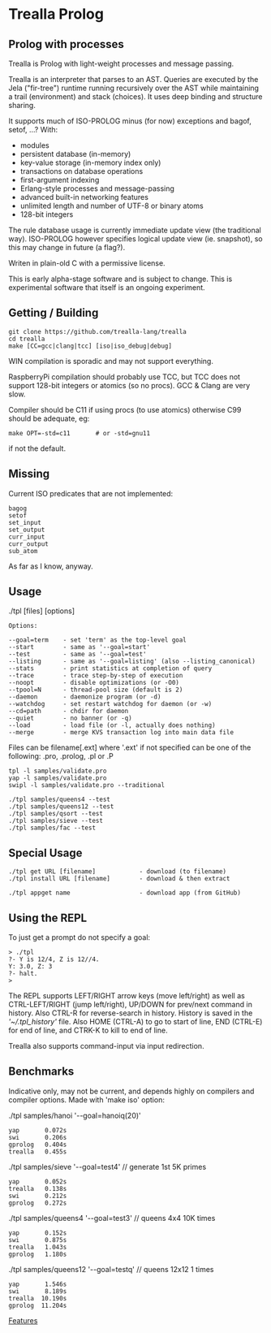 Trealla Prolog
==============

Prolog with processes
---------------------

Trealla is Prolog with light-weight processes and message passing.

Trealla is an interpreter that parses to an AST. Queries are executed
by the Jela ("fir-tree") runtime running recursively over the AST while
maintaining a trail (environment) and stack (choices). It uses deep
binding and structure sharing.

It supports much of ISO-PROLOG minus (for now) exceptions and bagof,
setof, ...? With:

 - modules
 - persistent database (in-memory)
 - key-value storage (in-memory index only)
 - transactions on database operations
 - first-argument indexing
 - Erlang-style processes and message-passing
 - advanced built-in networking features
 - unlimited length and number of UTF-8 or binary atoms
 - 128-bit integers

The rule database usage is currently immediate update view (the
traditional way). ISO-PROLOG however specifies logical update view
(ie. snapshot), so this may change in future (a flag?).

Writen in plain-old C with a permissive license.

This is early alpha-stage software and is subject to change. This is
experimental software that itself is an ongoing experiment.

Getting / Building
------------------

	git clone https://github.com/trealla-lang/trealla
	cd trealla
	make [CC=gcc|clang|tcc] [iso|iso_debug|debug]

WIN compilation is sporadic and may not support everything.

RaspberryPi compilation should probably use TCC, but TCC does not
support 128-bit integers or atomics (so no procs). GCC & Clang are
very slow.

Compiler should be C11 if using procs (to use atomics) otherwise
C99 should be adequate, eg:

	make OPT=-std=c11       # or -std=gnu11

if not the default.

Missing
-------

Current ISO predicates that are not implemented:

	bagog
	setof
	set_input
	set_output
	curr_input
	curr_output
	sub_atom

As far as I know, anyway.

Usage
-----

  ./tpl [files] [options]

	Options:

	--goal=term    - set 'term' as the top-level goal
	--start        - same as '--goal=start'
	--test         - same as '--goal=test'
	--listing      - same as '--goal=listing' (also --listing_canonical)
	--stats        - print statistics at completion of query
	--trace        - trace step-by-step of execution
	--noopt        - disable optimizations (or -O0)
	--tpool=N      - thread-pool size (default is 2)
	--daemon       - daemonize program (or -d)
	--watchdog     - set restart watchdog for daemon (or -w)
	--cd=path      - chdir for daemon
	--quiet        - no banner (or -q)
	--load         - load file (or -l, actually does nothing)
	--merge        - merge KVS transaction log into main data file

Files can be filename[.ext] where '.ext' if not specified can be one
of the following: .pro, .prolog, .pl or .P

	tpl -l samples/validate.pro
	yap -l samples/validate.pro
	swipl -l samples/validate.pro --traditional

	./tpl samples/queens4 --test
	./tpl samples/queens12 --test
	./tpl samples/qsort --test
	./tpl samples/sieve --test
	./tpl samples/fac --test

Special Usage
-------------

	./tpl get URL [filename]       	    - download (to filename)
	./tpl install URL [filename]   	    - download & then extract

	./tpl appget name                   - download app (from GitHub)

Using the REPL
--------------

To just get a prompt do not specify a goal:

	> ./tpl
	?- Y is 12/4, Z is 12//4.
	Y: 3.0, Z: 3
	?- halt.
	>

The REPL supports LEFT/RIGHT arrow keys (move left/right) as well as
CTRL-LEFT/RIGHT (jump left/right), UP/DOWN for prev/next command in
history. Also CTRL-R for reverse-search in history. History is saved
in the *'~/.tpl_history'* file. Also HOME (CTRL-A) to go to start of
line, END (CTRL-E) for end of line, and CTRK-K to kill to end of line.

Trealla also supports command-input via input redirection.

Benchmarks
----------

Indicative only, may not be current, and depends highly on compilers
and compiler options. Made with 'make iso' option:

  ./tpl samples/hanoi '--goal=hanoiq(20)'

	yap       0.072s
	swi       0.206s
	gprolog   0.404s
	trealla   0.455s

  ./tpl samples/sieve '--goal=test4'  // generate 1st 5K primes

	yap       0.052s
	trealla   0.138s
	swi       0.212s
	gprolog   0.272s

  ./tpl samples/queens4 '--goal=test3'  // queens 4x4 10K times

	yap       0.152s
	swi       0.875s
	trealla   1.043s
	gprolog   1.180s

  ./tpl samples/queens12 '--goal=testq' // queens 12x12 1 times

	yap       1.546s
	swi       8.189s
	trealla  10.190s
	gprolog  11.204s

[Features](FEATURES.md)
